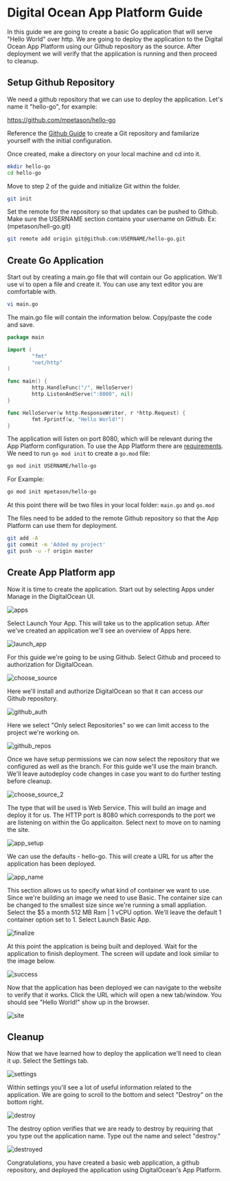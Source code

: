 # Digital Ocean App Platform Guide

In this guide we are going to create a basic Go application that will serve "Hello World" over http. We are going to deploy the application to the Digital Ocean App Platform using our Github repository as the source. After deployment we will verify that the application is running and then proceed to cleanup.

## Setup Github Repository

We need a github repository that we can use to deploy the application. Let's name it "hello-go", for example:

https://github.com/mpetason/hello-go

Reference the [Github Guide](https://www.digitalocean.com/community/tutorials/how-to-push-an-existing-project-to-github) to create a Git repository and familarize yourself with the initial configuration.

Once created, make a directory on your local machine and cd into it.

```bash
mkdir hello-go
cd hello-go
```

Move to step 2 of the guide and initialize Git within the folder.

```bash
git init
```

Set the remote for the repository so that updates can be pushed to Github. Make sure the USERNAME section contains your username on Github. Ex: (mpetason/hell-go.git)

```bash
git remote add origin git@github.com:USERNAME/hello-go.git
```

## Create Go Application

Start out by creating a main.go file that will contain our Go application. We'll use vi to open a file and create it. You can use any text editor you are comfortable with.

```bash
vi main.go
```

The main.go file will contain the information below. Copy/paste the code and save. 

```go
package main

import (
        "fmt"
        "net/http"
)

func main() {
        http.HandleFunc("/", HelloServer)
        http.ListenAndServe(":8080", nil)
}

func HelloServer(w http.ResponseWriter, r *http.Request) {
        fmt.Fprintf(w, "Hello World!")
}
```

The application will listen on port 8080, which will be relevant during the App Platform configuration. To use the App Platform there are [requirements](https://docs.digitalocean.com/products/app-platform/build-system/cloud-native-buildpacks/golang/). We need to run `go mod init` to create a `go.mod` file:

```bash
go mod init USERNAME/hello-go
```

For Example: 

```bash
go mod init mpetason/hello-go
```

At this point there will be two files in your local folder: `main.go` and `go.mod`

The files need to be added to the remote Github repository so that the App Platform can use them for deployment. 

```bash
git add -A
git commit -m 'Added my project'
git push -u -f origin master
```

## Create App Platform app

Now it is time to create the application. Start out by selecting Apps under Manage in the DigitalOcean UI. 

![apps](./images/0_apps.png)

Select Launch Your App. This will take us to the application setup. After we've created an application we'll see an overview of Apps here.

![launch_app](./images/1_launch_app.png)


For this guide we're going to be using Github. Select Github and proceed to authorization for DigitalOcean.

![choose_source](./images/2_choose_source.png)


Here we'll install and authorize DigitalOcean so that it can access our Github repository. 

![github_auth](./images/3_github_auth.png)


Here we select "Only select Repositories" so we can limit access to the project we're working on.

![github_repos](./images/4_github_repos.png)


Once we have setup permissions we can now select the repository that we configured as well as the branch. For this guide we'll use the main branch. We'll leave autodeploy code changes in case you want to do further testing before cleanup.

![choose_source_2](./images/5_choose_source_2.png)


The type that will be used is Web Service. This will build an image and deploy it for us. The HTTP port is 8080 which corresponds to the port we are listening on within the Go applicaiton. Select next to move on to naming the site.

![app_setup](./images/6_app_setup.png)


We can use the defaults - hello-go. This will create a URL for us after the application has been deployed.

![app_name](./images/7_app_name.png)


This section allows us to specify what kind of container we want to use. Since we're building an image we need to use Basic. The container size can be changed to the smallest size since we're running a small appliation. Select the $5 a month 512 MB Ram | 1 vCPU option. We'll leave the default 1 container option set to 1. Select Launch Basic App.

![finalize](./images/8_finalize.png)


At this point the applcation is being built and deployed. Wait for the application to finish deployment. The screen will update and look similar to the image below.

![success](./images/9_success.png)


Now that the application has been deployed we can navigate to the website to verify that it works. Click the URL which will open a new tab/window. You should see "Hello World!" show up in the browser.

![site](./images/10_site.png)


## Cleanup

Now that we have learned how to deploy the application we'll need to clean it up. Select the Settings tab. 

![settings](./images/11_settings.png)


Within settings you'll see a lot of useful information related to the application. We are going to scroll to the bottom and select "Destroy" on the bottom right.

![destroy](./images/12_destroy.png)


The destroy option verifies that we are ready to destroy by requiring that you type out the application name. Type out the name and select "destroy." 

![destroyed](./images/13_destroyed.png)


Congratulations, you have created a basic web application, a github repository, and deployed the application using DigitalOcean's App Platform.